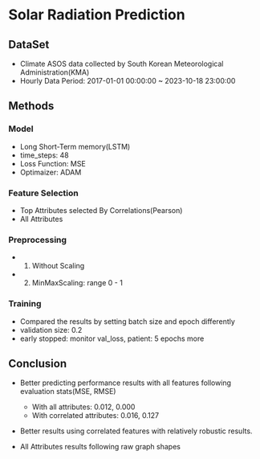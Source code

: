 # Solar Radiation Prediction

## DataSet

- Climate ASOS data collected by South Korean Meteorological Administration(KMA)
- Hourly Data Period: 2017-01-01 00:00:00 ~ 2023-10-18 23:00:00

## Methods

### Model

- Long Short-Term memory(LSTM)
- time_steps: 48
- Loss Function: MSE
- Optimaizer: ADAM

### Feature Selection

- Top Attributes selected By Correlations(Pearson)
- All Attributes

### Preprocessing

- 1. Without Scaling
- 2. MinMaxScaling: range 0 - 1

### Training

- Compared the results by setting batch size and epoch differently
- validation size: 0.2
- early stopped: monitor val_loss, patient: 5 epochs more

## Conclusion

- Better predicting performance results with all features following evaluation stats(MSE, RMSE)
    - With all attributes: 0.012, 0.000
    - With correlated attributes: 0.016, 0.127

- Better results using correlated features with relatively robustic results.
- All Attributes results following raw graph shapes
